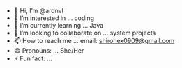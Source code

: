 - 👋 Hi, I’m @ardnvl
- 👀 I’m interested in ... coding
- 🌱 I’m currently learning ... Java
- 💞️ I’m looking to collaborate on ... system projects
- 📫 How to reach me ... email: shirohex0909@gmail.com
- 😄 Pronouns: ... She/Her
- ⚡ Fun fact: ... 

<!---
ardnvl/ardnvl is a ✨ special ✨ repository because its `README.md` (this file) appears on your GitHub profile.
You can click the Preview link to take a look at your changes.
--->
